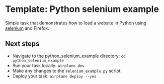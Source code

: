 # Template: Python selenium example

Simple task that demonstrates how to load a website in Python using [selenium](https://www.selenium.dev/) and Firefox.

## Next steps

- Navigate to the python_selenium_example directory: `cd python_selenium_example`
- Run your task locally: `airplane dev`
- Make any changes to the `selenium_example.py` script
- Deploy your task: `airplane deploy --yes`
